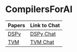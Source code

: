 # CompilersForAI

| Papers        | Link to Chat  |
| ------------- | ------------- |
| [DSPy](https://arxiv.org/pdf/2310.03714)           | [DSPy Chat](https://chatgpt.com/share/68c1b486-d4c8-8003-bcdf-c49ed67beeb6)          |
| [TVM](https://arxiv.org/abs/1802.04799)         | [TVM Chat](https://chatgpt.com/share/68c1c3d4-4d38-8003-af6b-add7e9dea83d)         |
